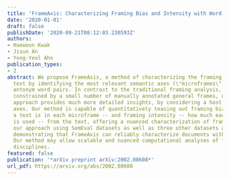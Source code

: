 ```yaml
---
title: 'FrameAxis: Characterizing Framing Bias and Intensity with Word Embedding'
date: '2020-01-01'
draft: false
publishDate: '2020-09-21T08:12:03.230593Z'
authors:
- Haewoon Kwak
- Jisun An
- Yong-Yeol Ahn
publication_types:
- 2
abstract: We propose FrameAxis, a method of characterizing the framing of a given
  text by identifying the most relevant semantic axes (\"microframes\") defined by
  antonym word pairs. In contrast to the traditional framing analysis, which has been
  constrained by a small number of manually annotated general frames, our unsupervised
  approach provides much more detailed insights, by considering a host of semantic
  axes. Our method is capable of quantitatively teasing out framing bias -- how biased
  a text is in each microframe -- and framing intensity -- how much each microframe
  is used -- from the text, offering a nuanced characterization of framing. We evaluate
  our approach using SemEval datasets as well as three other datasets and human evaluations,
  demonstrating that FrameAxis can reliably characterize documents with relevant microframes.
  Our method may allow scalable and nuanced computational analyses of framing across
  disciplines.
featured: false
publication: '*arXiv preprint arXiv:2002.08608*'
url_pdf: https://arxiv.org/abs/2002.08608
---
```


